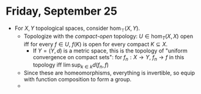 # Friday, September 25


- For $X, Y$ topological spaces, consider $\hom_\top(X, Y)$.
  - Topologize with the *compact-open* topology: $U \in \hom_T(X, X)$ open iff for every $f\in U$, $f(K)$ is open for every compact $K\subseteq X$.
    - If $Y = (Y, d)$ is a metric space, this is the topology of "uniform convergence on compact sets": for $f_n:X\to Y$, $f_n \to f$ in this topology iff $\lim \sup_{k\in k} d(f_n, f)$
  - Since these are homeomorphisms, everything is invertible, so equip with function composition to form a group.
  - 

